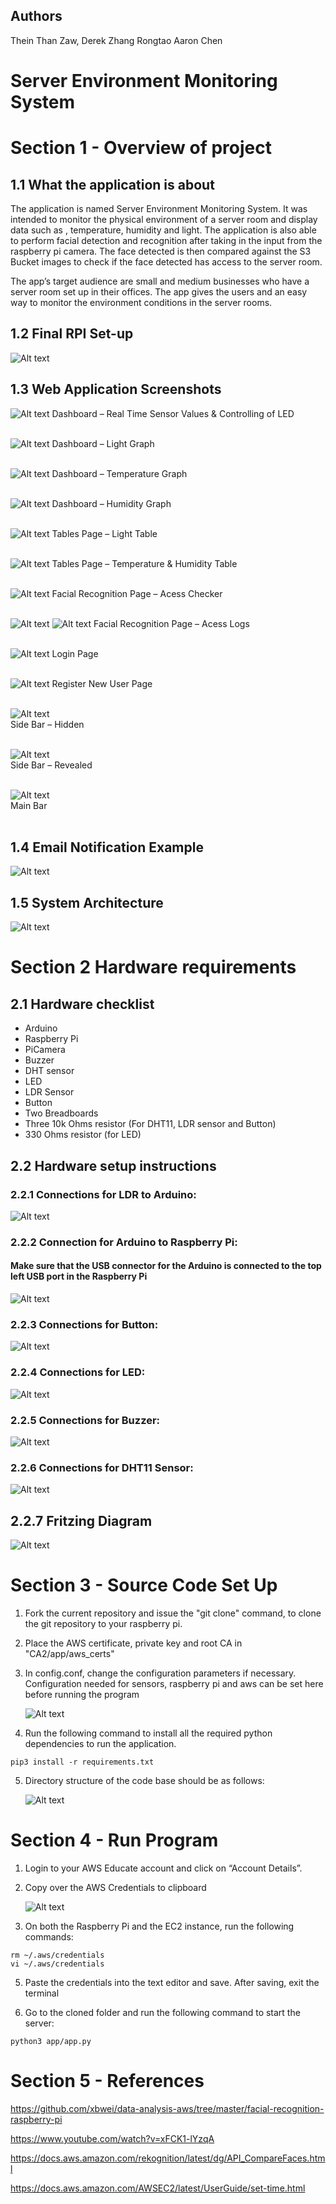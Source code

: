 ## Authors
Thein Than Zaw, Derek
Zhang Rongtao
Aaron Chen


# Server Environment Monitoring System

# Section 1 - Overview of project

## 1.1 What the application is about
The application is named Server Environment Monitoring System. It was intended to monitor the physical environment of a server room and display data such as , temperature, humidity and light. The application is also able to perform facial detection and recognition after taking in the input from the raspberry pi camera. The face detected is then compared against the S3 Bucket images to check if the face detected has access to the server room. 

The app’s target audience are small and medium businesses who have a server room set up in their offices. The app gives the users and an easy way to monitor the environment conditions in the server rooms. 

## 1.2 Final RPI Set-up
![Alt text](README-images/RPI-Setup.png?raw=true)

## 1.3 Web Application Screenshots
![Alt text](README-images/realtime_sensor.png?raw=true)
Dashboard – Real Time Sensor Values & Controlling of LED <br><br>

![Alt text](README-images/light_graph.png?raw=true)
Dashboard – Light Graph <br><br>

![Alt text](README-images/temperature_graph.png?raw=true)
Dashboard – Temperature Graph <br><br>

![Alt text](README-images/humidity_graph.png?raw=true)
Dashboard – Humidity Graph <br><br>

![Alt text](README-images/light_table.png?raw=true)
Tables Page  – Light Table <br><br>

![Alt text](README-images/temperature_humidity_table.png?raw=true)
Tables Page  – Temperature & Humidity Table <br><br>

![Alt text](README-images/access_checker.png?raw=true)
Facial Recognition Page – Acess Checker <br><br>

![Alt text](README-images/access_log_1.png?raw=true)
![Alt text](README-images/access_log_2.png?raw=true)
Facial Recognition Page – Acess Logs <br><br>

![Alt text](README-images/login.png?raw=true)
Login Page <br><br>

![Alt text](README-images/register.png?raw=true)
Register New User Page <br><br>

![Alt text](README-images/side_bar_hidden.png?raw=true) <br>
Side Bar – Hidden <br><br>

![Alt text](README-images/side_bar_revealed.png?raw=true) <br>
Side Bar – Revealed <br><br>

![Alt text](README-images/main_bar.png?raw=true) <br>
Main Bar  <br><br>

## 1.4 Email Notification Example
![Alt text](README-images/email.png?raw=true) <br>

## 1.5 System Architecture
![Alt text](README-images/arch.png?raw=true) <br>

# Section 2 Hardware requirements 
## 2.1 Hardware checklist
- Arduino
- Raspberry Pi
- PiCamera
- Buzzer
- DHT sensor
- LED
- LDR Sensor
- Button
- Two Breadboards
- Three 10k Ohms resistor (For DHT11, LDR sensor and Button)
- 330 Ohms resistor (for LED)

## 2.2 Hardware setup instructions
### 2.2.1 Connections for LDR to Arduino:

![Alt text](README-images/LDR+Arduino-setup.png?raw=true)


### 2.2.2 Connection for Arduino to Raspberry Pi:
#### Make sure that the USB connector for the Arduino is connected to the **top left** USB port in the Raspberry Pi
![Alt text](README-images/Arduino-RPI-setup.png?raw=true)


### 2.2.3 Connections for Button:

![Alt text](README-images/button-setup.png?raw=true)


### 2.2.4 Connections for LED:

![Alt text](README-images/led-setup.png?raw=true)


### 2.2.5 Connections for Buzzer:

![Alt text](README-images/buzzer-setup.png?raw=true)


### 2.2.6 Connections for DHT11 Sensor:

![Alt text](README-images/dht11-setup.png?raw=true)


## 2.2.7 Fritzing Diagram

![Alt text](README-images/fritzing-diagram.jpg?raw=true)



# Section 3 - Source Code Set Up

1. Fork the current repository and issue the "git clone" command, to clone the git repository to your raspberry pi. 

2. Place the AWS certificate, private key and root CA in "CA2/app/aws_certs"

3. In config.conf, change the configuration parameters if necessary. Configuration needed for sensors, raspberry pi and aws can be set here before running the program

    ![Alt text](README-images/config_file.png?raw=true)

4. Run the following command to install all the required python dependencies to run the application.
```
pip3 install -r requirements.txt
```

5. Directory structure of the code base should be as follows:

    ![Alt text](README-images/dir_struct.png?raw=true)


# Section 4 - Run Program

1. Login to your AWS Educate account and click on “Account Details”.

2. Copy over the AWS Credentials to clipboard

    ![Alt text](README-images/aws_creds.png?raw=true)

4. On both the Raspberry Pi and the EC2 instance, run the following commands:
```
rm ~/.aws/credentials
vi ~/.aws/credentials
```
5. Paste the credentials into the text editor and save. After saving, exit the terminal

6. Go to the cloned folder and run the following command to start the server:
```
python3 app/app.py
``` 




# Section 5 - References
https://github.com/xbwei/data-analysis-aws/tree/master/facial-recognition-raspberry-pi

https://www.youtube.com/watch?v=xFCK1-lYzqA

https://docs.aws.amazon.com/rekognition/latest/dg/API_CompareFaces.html

https://docs.aws.amazon.com/AWSEC2/latest/UserGuide/set-time.html
